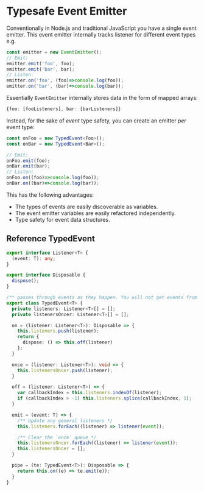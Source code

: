 # Typesafe Event Emitter

Conventionally in Node.js and traditional JavaScript you have a single event emitter. This event emitter internally tracks listener for different event types e.g.

```typescript
const emitter = new EventEmitter();
// Emit: 
emitter.emit('foo', foo);
emitter.emit('bar', bar);
// Listen: 
emitter.on('foo', (foo)=>console.log(foo));
emitter.on('bar', (bar)=>console.log(bar));
```

Essentially `EventEmitter` internally stores data in the form of mapped arrays:

```typescript
{foo: [fooListeners], bar: [barListeners]}
```

Instead, for the sake of _event_ type safety, you can create an emitter _per_ event type:

```typescript
const onFoo = new TypedEvent<Foo>();
const onBar = new TypedEvent<Bar>();

// Emit: 
onFoo.emit(foo);
onBar.emit(bar);
// Listen: 
onFoo.on((foo)=>console.log(foo));
onBar.on((bar)=>console.log(bar));
```

This has the following advantages:

* The types of events are easily discoverable as variables.
* The event emitter variables are easily refactored independently.
* Type safety for event data structures.

## Reference TypedEvent

```typescript
export interface Listener<T> {
  (event: T): any;
}

export interface Disposable {
  dispose();
}

/** passes through events as they happen. You will not get events from before you start listening */
export class TypedEvent<T> {
  private listeners: Listener<T>[] = [];
  private listenersOncer: Listener<T>[] = [];

  on = (listener: Listener<T>): Disposable => {
    this.listeners.push(listener);
    return {
      dispose: () => this.off(listener)
    };
  }

  once = (listener: Listener<T>): void => {
    this.listenersOncer.push(listener);
  }

  off = (listener: Listener<T>) => {
    var callbackIndex = this.listeners.indexOf(listener);
    if (callbackIndex > -1) this.listeners.splice(callbackIndex, 1);
  }

  emit = (event: T) => {
    /** Update any general listeners */
    this.listeners.forEach((listener) => listener(event));

    /** Clear the `once` queue */
    this.listenersOncer.forEach((listener) => listener(event));
    this.listenersOncer = [];
  }

  pipe = (te: TypedEvent<T>): Disposable => {
    return this.on((e) => te.emit(e));
  }
}
```

